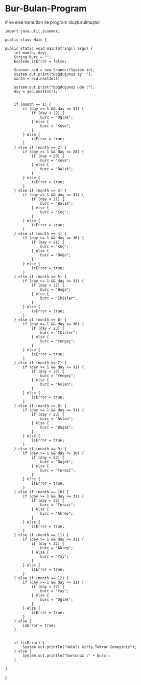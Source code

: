 # Bur-Bulan-Program
if ve else komutları ile program oluşturulmuştur

    import java.util.Scanner;
  
    public class Main {

    public static void main(String[] args) {
        int month, day;
        String burc = "";
        boolean isError = false;

        Scanner asd = new Scanner(System.in);
        System.out.print("Doğduğunuz ay :");
        month = asd.nextInt();

        System.out.print("Doğduğunuz Gün :");
        day = asd.nextInt();


        if (month == 1) {
            if (day >= 1 && day <= 31) {
                if (day < 22) {
                    burc = "Oğlak";
                } else {
                    burc = "Kova";
                }
            } else {
                isError = true;
            }
        } else if (month == 2) {
            if (day >= 1 && day <= 28) {
                if (day < 20) {
                    burc = "Kova";
                } else {
                    burc = "Balık";
                }
            } else {
                isError = true;
            }
        } else if (month == 3) {
            if (day >= 1 && day <= 31) {
                if (day < 21) {
                    burc = "Balık";
                } else {
                    burc = "Koç";
                }
            } else {
                isError = true;
            }
        } else if (month == 4) {
            if (day >= 1 && day <= 30) {
                if (day < 21) {
                    burc = "Koç";
                } else {
                    burc = "Boğa";
                }
            } else {
                isError = true;
            }
        } else if (month == 5) {
            if (day >= 1 && day <= 31) {
                if (day < 22) {
                    burc = "Boğa";
                } else {
                    burc = "İkizler";
                }
            } else {
                isError = true;
            }
        } else if (month == 6) {
            if (day >= 1 && day <= 30) {
                if (day < 23) {
                    burc = "İkizler";
                } else {
                    burc = "Yengeç";
                }
            } else {
                isError = true;
            }
        } else if (month == 7) {
            if (day >= 1 && day <= 31) {
                if (day < 23) {
                    burc = "Yengeç";
                } else {
                    burc = "Aslan";
                }
            } else {
                isError = true;
            }
        } else if (month == 8) {
            if (day >= 1 && day <= 31) {
                if (day < 23) {
                    burc = "Aslan";
                } else {
                    burc = "Başak";
                }
            } else {
                isError = true;
            }
        } else if (month == 9) {
            if (day >= 1 && day <= 30) {
                if (day < 23) {
                    burc = "Başak";
                } else {
                    burc = "Terazi";
                }
            } else {
                isError = true;
            }
        } else if (month == 10) {
            if (day >= 1 && day <= 31) {
                if (day < 23) {
                    burc = "Terazi";
                } else {
                    burc = "Akrep";
                }
            } else {
                isError = true;
            }
        } else if (month == 11) {
            if (day >= 1 && day <= 31) {
                if (day < 22) {
                    burc = "Akrep";
                } else {
                    burc = "Yay";
                }
            } else {
                isError = true;
            }
        } else if (month == 12) {
            if (day >= 1 && day <= 31) {
                if (day < 22) {
                    burc = "Yay";
                } else {
                    burc = "Oğlak";
                }
            } else {
                isError = true;
            }
        } else {
            isError = true;
        }


        if (isError) {
            System.out.println("Hatalı Giriş.Tekrar Deneyiniz");
        } else {
            System.out.println("burcunuz :" + burc);
        }

    }

}


